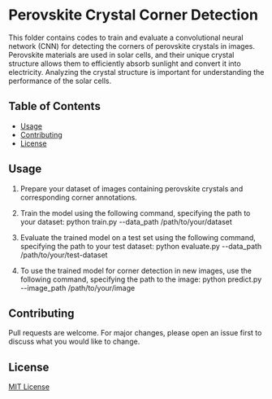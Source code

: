 # Perovskite Crystal Corner Detection

This folder contains codes to train and evaluate a convolutional neural network (CNN) for detecting the corners of perovskite crystals in images. Perovskite materials are used in solar cells, and their unique crystal structure allows them to efficiently absorb sunlight and convert it into electricity. Analyzing the crystal structure is important for understanding the performance of the solar cells.

## Table of Contents
- [Usage](#usage)
- [Contributing](#contributing)
- [License](#license)

## Usage

1. Prepare your dataset of images containing perovskite crystals and corresponding corner annotations.

2. Train the model using the following command, specifying the path to your dataset:
python train.py --data_path /path/to/your/dataset

3. Evaluate the trained model on a test set using the following command, specifying the path to your test dataset:
python evaluate.py --data_path /path/to/your/test-dataset

4. To use the trained model for corner detection in new images, use the following command, specifying the path to the image:
python predict.py --image_path /path/to/your/image


## Contributing

Pull requests are welcome. For major changes, please open an issue first to discuss what you would like to change.

## License

[MIT License](https://choosealicense.com/licenses/mit/)
